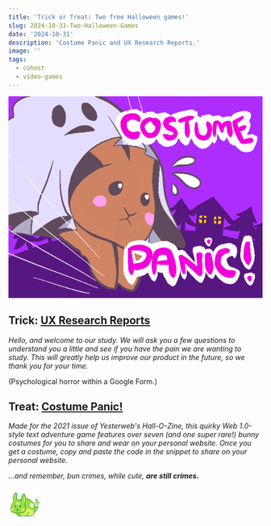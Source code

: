 ```yaml
---
title: 'Trick or Treat: Two free Halloween games!'
slug: 2024-10-31-Two-Halloween-Games
date: '2024-10-31'
description: 'Costume Panic and UX Research Reports.'
image: ''
tags:
  - cohost
  - video-games
---
```


![A rabbit jumping out of a costume: text is Costume Panic!](./Costume_Panic.png)

## Trick: [UX Research Reports](https://forms.gle/CCtHDUcm3bSWmQuQ8)

_Hello, and welcome to our study. We will ask you a few questions to understand you a little and see if you have the pain we are wanting to study. This will greatly help us improve our product in the future, so we thank you for your time._

(Psychological horror within a Google Form.)

## Treat: [Costume Panic!](https://illuminesce.itch.io/costume-panic)

_Made for the 2021 issue of Yesterweb's Hall-O-Zine, this quirky Web 1.0-style text adventure game features over seven (and one super rare!) bunny costumes for you to share and wear on your personal website. Once you get a costume, copy and paste the code in the snippet to share on your personal website._

_...and remember, bun crimes, while cute, **are still crimes.**_

![A lime green slime bunny.](./4_slime_bun.png)
